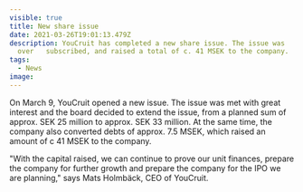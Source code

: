 ```yaml
---
visible: true
title: New share issue
date: 2021-03-26T19:01:13.479Z
description: YouCruit has completed a new share issue. The issue was
  over   subscribed, and raised a total of c. 41 MSEK to the company.
tags:
  - News
image: 
---
```

On March 9, YouCruit opened a new issue. The issue was met with great interest and the board decided to extend the issue, from a planned sum of approx. SEK 25 million to approx. SEK 33 million. At the same time, the company also converted debts of approx. 7.5 MSEK, which raised an amount of c 41 MSEK to the company.

"With the capital raised, we can continue to prove our unit finances, prepare the company for further growth and prepare the company for the IPO we are planning," says Mats Holmbäck, CEO of YouCruit.